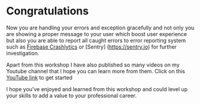 # Congratulations

Now you are handling your errors and exception gracefully and not only you are showing a proper message to your user which boost user experience but also you are able to report all caught errors to error reporting system such as [Firebase Crashlytics](https://firebase.flutter.dev/docs/core/usage/) or [Sentry] (https://sentry.io) for further investigation.

Apart from this workshop I have also published so many videos on my Youtube channel that I hope you can learn more from them. Click on this [YouTube link](https://youtube.com/mhadaily) to get started

I hope you've enjoyed and learned from this workshop and could level up your skills to add a value to your professional career.
